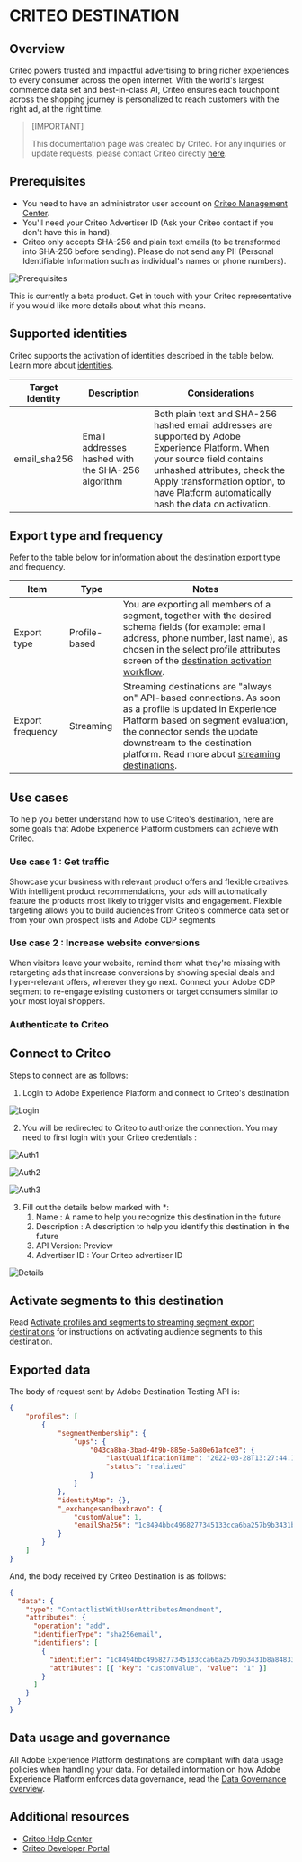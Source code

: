 # CRITEO DESTINATION

## Overview

Criteo powers trusted and impactful advertising to bring richer experiences to every consumer across the open internet. With the world's largest commerce data set and best-in-class AI, Criteo ensures each touchpoint across the shopping journey is personalized to reach customers with the right ad, at the right time.

>[IMPORTANT]
>
>This documentation page was created by Criteo. For any inquiries or update requests, please contact Criteo directly [here](https://marketing.criteo.com/).


## Prerequisites

- You need to have an administrator user account on [Criteo Management Center](https://marketing.criteo.com).
- You'll need your Criteo Advertiser ID (Ask your Criteo contact if you don't have this in hand).
- Criteo only accepts SHA-256 and plain text emails (to be transformed into SHA-256 before sending). Please do not send any PII (Personal Identifiable Information such as individual's names or phone numbers).

![Prerequisites](../../assets/catalog/advertising/criteo/criteo0.png)


This is currently a beta product. Get in touch with your Criteo representative if you would like more details about what this means.

## Supported identities

Criteo supports the activation of identities described in the table below. Learn more about [identities](https://experienceleague.adobe.com/docs/experience-platform/identity/namespaces.html?lang=en#getting-started).

| Target Identity | Description | Considerations |
| --- | --- | --- |
| email\_sha256 | Email addresses hashed with the SHA-256 algorithm | Both plain text and SHA-256 hashed email addresses are supported by Adobe Experience Platform. When your source field contains unhashed attributes, check the  Apply transformation  option, to have Platform automatically hash the data on activation. |



## Export type and frequency

Refer to the table below for information about the destination export type and frequency.

| Item | Type | Notes |
| --- | --- | --- |
| Export type | Profile-based | You are exporting all members of a segment, together with the desired schema fields (for example: email address, phone number, last name), as chosen in the select profile attributes screen of the [destination activation workflow](https://experienceleague.adobe.com/docs/experience-platform/destinations/ui/activate/activate-batch-profile-destinations.html?lang=en#select-attributes). |
| Export frequency | Streaming | Streaming destinations are "always on" API-based connections. As soon as a profile is updated in Experience Platform based on segment evaluation, the connector sends the update downstream to the destination platform. Read more about [streaming destinations](https://experienceleague.adobe.com/docs/experience-platform/destinations/destination-types.html?lang=en#streaming-destinations). |

## Use cases

To help you better understand how to use Criteo's destination, here are some goals that Adobe Experience Platform customers can achieve with Criteo.

### Use case 1 : Get traffic

Showcase your business with relevant product offers and flexible creatives. With intelligent product recommendations, your ads will automatically feature the products most likely to trigger visits and engagement. Flexible targeting allows you to build audiences from Criteo's commerce data set or from your own prospect lists and Adobe CDP segments

### Use case 2 : Increase website conversions

When visitors leave your website, remind them what they're missing with retargeting ads that increase conversions by showing special deals and hyper-relevant offers, wherever they go next. Connect your Adobe CDP segment to re-engage existing customers or target consumers similar to your most loyal shoppers.

### Authenticate to Criteo
## Connect to Criteo

Steps to connect are as follows:

1. Login to Adobe Experience Platform and connect to Criteo's destination

![Login](../../assets/catalog/advertising/criteo/criteo1.jpeg)


2. You will be redirected to Criteo to authorize the connection. You may need to first login with your Criteo credentials :

![Auth1](../../assets/catalog/advertising/criteo/criteo2.jpeg)

![Auth2](../../assets/catalog/advertising/criteo/criteo3.jpeg)

![Auth3](../../assets/catalog/advertising/criteo/criteo4.jpeg)



3. Fill out the details below marked with \*:
   1. Name : A name to help you recognize this destination in the future
   2. Description : A description to help you identify this destination in the future
   3. API Version: Preview
   4. Advertiser ID : Your Criteo advertiser ID

![Details](../../assets/catalog/advertising/criteo/criteo5.jpeg)

## Activate segments to this destination

Read [Activate profiles and segments to streaming segment export destinations](https://experienceleague.adobe.com/docs/experience-platform/destinations/ui/activate/activate-segment-streaming-destinations.html?lang=en) for instructions on activating audience segments to this destination.

## Exported data

The body of request sent by Adobe Destination Testing API is:
```json
{ 
    "profiles": [ 
        { 
            "segmentMembership": { 
                "ups": { 
                    "043ca8ba-3bad-4f9b-885e-5a80e61afce3": { 
                        "lastQualificationTime": "2022-03-28T13:27:44.110638Z", 
                        "status": "realized" 
                    } 
                } 
            }, 
            "identityMap": {}, 
            "_exchangesandboxbravo": { 
                "customValue": 1, 
                "emailSha256": "1c8494bbc4968277345133cca6ba257b9b3431b8a84833a99613cf075a62a16d" 
            } 
        } 
    ] 
} 
```



And, the body received by Criteo Destination is as follows:

```json
{ 
  "data": { 
    "type": "ContactlistWithUserAttributesAmendment", 
    "attributes": { 
      "operation": "add", 
      "identifierType": "sha256email", 
      "identifiers": [ 
        { 
          "identifier": "1c8494bbc4968277345133cca6ba257b9b3431b8a84833a99613cf075a62a16d", 
          "attributes": [{ "key": "customValue", "value": "1" }] 
        } 
      ] 
    } 
  } 
} 
```

## Data usage and governance

All Adobe Experience Platform destinations are compliant with data usage policies when handling your data. For detailed information on how Adobe Experience Platform enforces data governance, read the [Data Governance overview](https://experienceleague.adobe.com/docs/experience-platform/data-governance/home.html?lang=en).

## Additional resources

- [Criteo Help Center](https://help.criteo.com/kb/en)
- [Criteo Developer Portal](https://developers.criteo.com/marketing-solutions/v2022.04/reference/modifyaudienceuserswithattributes)
